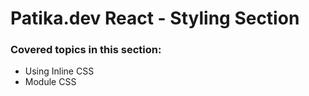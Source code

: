 # Patika.dev React - Styling Section

### Covered topics in this section:
* Using Inline CSS 
* Module CSS